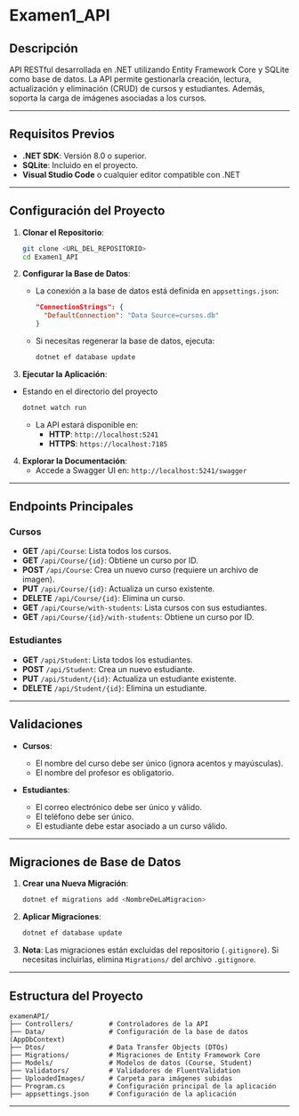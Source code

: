 # Examen1_API

## Descripción

API RESTful desarrollada en .NET utilizando Entity Framework Core y SQLite como base de datos. La API permite gestionarla creación, lectura, actualización y eliminación (CRUD) de cursos y estudiantes. Además, soporta la carga de imágenes asociadas a los cursos.

---

## Requisitos Previos

- **.NET SDK**: Versión 8.0 o superior.
- **SQLite**: Incluido en el proyecto.
- **Visual Studio Code** o cualquier editor compatible con .NET

---

## Configuración del Proyecto

1. **Clonar el Repositorio**:
   ```bash
   git clone <URL_DEL_REPOSITORIO>
   cd Examen1_API
   ```

2. **Configurar la Base de Datos**:
   - La conexión a la base de datos está definida en `appsettings.json`:
     ```json
     "ConnectionStrings": {
       "DefaultConnection": "Data Source=cursos.db"
     }
     ```
   - Si necesitas regenerar la base de datos, ejecuta:
     ```bash
     dotnet ef database update
     ```

3. **Ejecutar la Aplicación**:
- Estando en el directorio del proyecto
   ```bash
   dotnet watch run
   ```
   - La API estará disponible en:
     - **HTTP**: `http://localhost:5241`
     - **HTTPS**: `https://localhost:7185`

4. **Explorar la Documentación**:
   - Accede a Swagger UI en: `http://localhost:5241/swagger`

---

## Endpoints Principales

### Cursos

- **GET** `/api/Course`: Lista todos los cursos.
- **GET** `/api/Course/{id}`: Obtiene un curso por ID.
- **POST** `/api/Course`: Crea un nuevo curso (requiere un archivo de imagen).
- **PUT** `/api/Course/{id}`: Actualiza un curso existente.
- **DELETE** `/api/Course/{id}`: Elimina un curso.
- **GET** `/api/Course/with-students`: Lista cursos con sus estudiantes.
- **GET** `/api/Course/{id}/with-students`: Obtiene un curso por ID.

### Estudiantes

- **GET** `/api/Student`: Lista todos los estudiantes.
- **POST** `/api/Student`: Crea un nuevo estudiante.
- **PUT** `/api/Student/{id}`: Actualiza un estudiante existente.
- **DELETE** `/api/Student/{id}`: Elimina un estudiante.

---

## Validaciones

- **Cursos**:
  - El nombre del curso debe ser único (ignora acentos y mayúsculas).
  - El nombre del profesor es obligatorio.

- **Estudiantes**:
  - El correo electrónico debe ser único y válido.
  - El teléfono debe ser único.
  - El estudiante debe estar asociado a un curso válido.

---

## Migraciones de Base de Datos

1. **Crear una Nueva Migración**:
   ```bash
   dotnet ef migrations add <NombreDeLaMigracion>
   ```

2. **Aplicar Migraciones**:
   ```bash
   dotnet ef database update
   ```

3. **Nota**: Las migraciones están excluidas del repositorio (`.gitignore`). Si necesitas incluirlas, elimina `Migrations/` del archivo `.gitignore`.

---

## Estructura del Proyecto

```
examenAPI/
├── Controllers/         # Controladores de la API
├── Data/                # Configuración de la base de datos (AppDbContext)
├── Dtos/                # Data Transfer Objects (DTOs)
├── Migrations/          # Migraciones de Entity Framework Core
├── Models/              # Modelos de datos (Course, Student)
├── Validators/          # Validadores de FluentValidation
├── UploadedImages/      # Carpeta para imágenes subidas
├── Program.cs           # Configuración principal de la aplicación
├── appsettings.json     # Configuración de la aplicación
```

---
